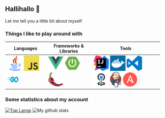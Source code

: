 ## Hallihallo 👋
Let me tell you a little bit about myself

### Things I like to play around with

| Languages               | Frameworks & Libraries         | Tools            |
| ----------------------- | ------------------------------ | -----------------|
| ![Java](https://github.com/MasterEvarior/MasterEvarior/blob/main/icons/java.png) ![JavaScript](https://github.com/MasterEvarior/MasterEvarior/blob/main/icons/javascript.png) ![Golang](https://github.com/MasterEvarior/MasterEvarior/blob/main/icons/go.png)| ![Vue](https://github.com/MasterEvarior/MasterEvarior/blob/main/icons/vue.png) ![Spring Boot](https://github.com/MasterEvarior/MasterEvarior/blob/main/icons/springboot.png) ![Project Lombok](https://github.com/MasterEvarior/MasterEvarior/blob/main/icons/lombok.png) | ![IntelliJ](https://github.com/MasterEvarior/MasterEvarior/blob/main/icons/intellj.png) ![Docker](https://github.com/MasterEvarior/MasterEvarior/blob/main/icons/docker.png) ![Visual Studio Code](https://github.com/MasterEvarior/MasterEvarior/blob/main/icons/vscode.png) ![Cloud Foundry](https://github.com/MasterEvarior/MasterEvarior/blob/main/icons/cf.png) ![Jenkins](https://github.com/MasterEvarior/MasterEvarior/blob/main/icons/jenkins.png) ![Ansible](https://github.com/MasterEvarior/MasterEvarior/blob/main/icons/ansible.png)|

### Some statistics about my account

[![Top Langs](https://github-readme-stats.vercel.app/api/top-langs/?username=MasterEvarior&layout=donut&hide=C%23%0A)](https://github.com/anuraghazra/github-readme-stats)
![My github stats](https://github-readme-stats.vercel.app/api?username=MasterEvarior&show_icons=true)
